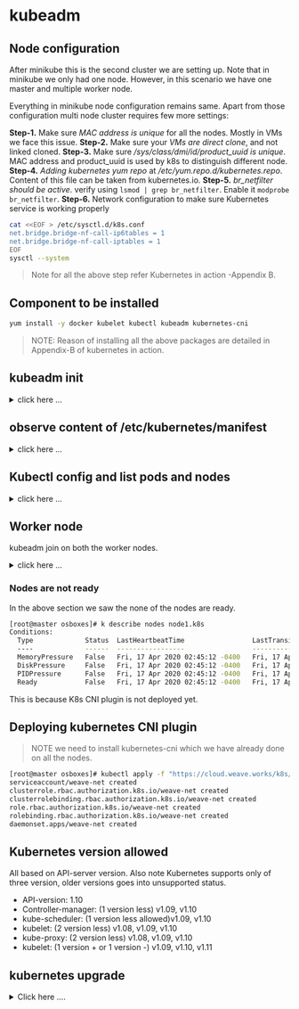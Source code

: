 # kubeadm

## Node configuration

After minikube this is the second cluster we are setting up. Note that in minikube we only had one node. However, in this scenario we have one master and multiple worker node.

Everything in minikube node configuration remains same. Apart from those configuration multi node cluster requires few more settings:

**Step-1.** Make sure *MAC address is unique* for all the nodes. Mostly in VMs we face this issue.
**Step-2.** Make sure your *VMs are direct clone*, and not linked cloned.
**Step-3.** Make sure */sys/class/dmi/id/product_uuid is unique*. MAC address and product_uuid is used by k8s to distinguish different node.
**Step-4.** *Adding kubernetes yum repo* at */etc/yum.repo.d/kubernetes.repo*. Content of this file can be taken from kubernetes.io.
**Step-5.** *br_netfilter should be active*. verify using `lsmod | grep br_netfilter`. Enable it `modprobe br_netfilter`.
**Step-6.** Network configuration to make sure Kubernetes service is working properly

```sh
cat <<EOF > /etc/sysctl.d/k8s.conf
net.bridge.bridge-nf-call-ip6tables = 1
net.bridge.bridge-nf-call-iptables = 1
EOF
sysctl --system
```

> Note for all the above step refer Kubernetes in action -Appendix B.

## Component to be installed

```sh
yum install -y docker kubelet kubectl kubeadm kubernetes-cni
```

> NOTE: Reason of installing all the above packages are detailed in Appendix-B of kubernetes in action.

## kubeadm init

<details>
<summary> click here ... </summary>

```sh
[root@master osboxes]# kubeadm init
W0416 19:09:20.897590    2619 configset.go:202] WARNING: kubeadm cannot validate component configs for API groups [kubelet.config.k8s.io kubeproxy.config.k8s.io]
[init] Using Kubernetes version: v1.18.2
[preflight] Running pre-flight checks
[preflight] Pulling images required for setting up a Kubernetes cluster
[preflight] This might take a minute or two, depending on the speed of your internet connection
[preflight] You can also perform this action in beforehand using 'kubeadm config images pull'
[kubelet-start] Writing kubelet environment file with flags to file "/var/lib/kubelet/kubeadm-flags.env"
[kubelet-start] Writing kubelet configuration to file "/var/lib/kubelet/config.yaml"
[kubelet-start] Starting the kubelet
[certs] Using certificateDir folder "/etc/kubernetes/pki"
[certs] Generating "ca" certificate and key
[certs] Generating "apiserver" certificate and key
[certs] apiserver serving cert is signed for DNS names [master.k8s kubernetes kubernetes.default kubernetes.default.svc kubernetes.default.svc.cluster.local] and IPs [10.96.0.1 192.168.1.158]
[certs] Generating "apiserver-kubelet-client" certificate and key
[certs] Generating "front-proxy-ca" certificate and key
[certs] Generating "front-proxy-client" certificate and key
[certs] Generating "etcd/ca" certificate and key
[certs] Generating "etcd/server" certificate and key
[certs] etcd/server serving cert is signed for DNS names [master.k8s localhost] and IPs [192.168.1.158 127.0.0.1 ::1]
[certs] Generating "etcd/peer" certificate and key
[certs] etcd/peer serving cert is signed for DNS names [master.k8s localhost] and IPs [192.168.1.158 127.0.0.1 ::1]
[certs] Generating "etcd/healthcheck-client" certificate and key
[certs] Generating "apiserver-etcd-client" certificate and key
[certs] Generating "sa" key and public key
[kubeconfig] Using kubeconfig folder "/etc/kubernetes"
[kubeconfig] Writing "admin.conf" kubeconfig file
[kubeconfig] Writing "kubelet.conf" kubeconfig file
[kubeconfig] Writing "controller-manager.conf" kubeconfig file
[kubeconfig] Writing "scheduler.conf" kubeconfig file
[control-plane] Using manifest folder "/etc/kubernetes/manifests"
[control-plane] Creating static Pod manifest for "kube-apiserver"
[control-plane] Creating static Pod manifest for "kube-controller-manager"
W0416 19:09:49.109601    2619 manifests.go:225] the default kube-apiserver authorization-mode is "Node,RBAC"; using "Node,RBAC"
[control-plane] Creating static Pod manifest for "kube-scheduler"
W0416 19:09:49.110441    2619 manifests.go:225] the default kube-apiserver authorization-mode is "Node,RBAC"; using "Node,RBAC"
[etcd] Creating static Pod manifest for local etcd in "/etc/kubernetes/manifests"
[wait-control-plane] Waiting for the kubelet to boot up the control plane as static Pods from directory "/etc/kubernetes/manifests". This can take up to 4m0s
[apiclient] All control plane components are healthy after 22.503256 seconds
[upload-config] Storing the configuration used in ConfigMap "kubeadm-config" in the "kube-system" Namespace
[kubelet] Creating a ConfigMap "kubelet-config-1.18" in namespace kube-system with the configuration for the kubelets in the cluster
[upload-certs] Skipping phase. Please see --upload-certs
[mark-control-plane] Marking the node master.k8s as control-plane by adding the label "node-role.kubernetes.io/master=''"
[mark-control-plane] Marking the node master.k8s as control-plane by adding the taints [node-role.kubernetes.io/master:NoSchedule]
[bootstrap-token] Using token: ugbltx.ukgawau0c5209b95
[bootstrap-token] Configuring bootstrap tokens, cluster-info ConfigMap, RBAC Roles
[bootstrap-token] configured RBAC rules to allow Node Bootstrap tokens to get nodes
[bootstrap-token] configured RBAC rules to allow Node Bootstrap tokens to post CSRs in order for nodes to get long term certificate credentials
[bootstrap-token] configured RBAC rules to allow the csrapprover controller automatically approve CSRs from a Node Bootstrap Token
[bootstrap-token] configured RBAC rules to allow certificate rotation for all node client certificates in the cluster
[bootstrap-token] Creating the "cluster-info" ConfigMap in the "kube-public" namespace
[kubelet-finalize] Updating "/etc/kubernetes/kubelet.conf" to point to a rotatable kubelet client certificate and key
[addons] Applied essential addon: CoreDNS
[addons] Applied essential addon: kube-proxy

Your Kubernetes control-plane has initialized successfully!

To start using your cluster, you need to run the following as a regular user:

  mkdir -p $HOME/.kube
  sudo cp -i /etc/kubernetes/admin.conf $HOME/.kube/config
  sudo chown $(id -u):$(id -g) $HOME/.kube/config

You should now deploy a pod network to the cluster.
Run "kubectl apply -f [podnetwork].yaml" with one of the options listed at:
  https://kubernetes.io/docs/concepts/cluster-administration/addons/

Then you can join any number of worker nodes by running the following on each as root:

kubeadm join 192.168.1.158:6443 --token ugbltx.ukgawau0c5209b95 \
    --discovery-token-ca-cert-hash sha256:6951e7437c5bac9828d1b771057795d172778cc7eb6bab44c29463e48c8a601f
```

</details>

## observe content of /etc/kubernetes/manifest

<details>
<summary> click here ... </summary>
**Before** kubeadm init

```sh
[root@master osboxes]# ll -ats /etc/kubernetes/manifests/
total 0
```

**After** kubeadm init

```sh
[root@master osboxes]# ll -ats /etc/kubernetes/manifests/
total 24
4 drwxr-xr-x. 2 root root 4096 Apr 16 19:09 .
4 -rw-------. 1 root root 1858 Apr 16 19:09 etcd.yaml
4 -rw-------. 1 root root 2420 Apr 16 19:09 kube-controller-manager.yaml
4 -rw-------. 1 root root 1120 Apr 16 19:09 kube-scheduler.yaml
4 -rw-------. 1 root root 2709 Apr 16 19:09 kube-apiserver.yaml
4 drwxr-xr-x. 4 root root 4096 Apr 16 19:09 ..
```

</details>

## Kubectl config and list pods and nodes

<details>
<summary> click here ... </summary>

```sh
[root@master osboxes]# echo "export KUBECONFIG=/etc/kubernetes/admin.conf" >> ~/.bashrc
[root@master osboxes]# echo "alias k='kubectl'" >> ~/.bashrc
[root@master osboxes]# source ~/.bashrc
[root@master osboxes]# k get pods --all-namespaces
NAMESPACE     NAME                                 READY   STATUS    RESTARTS   AGE
kube-system   coredns-66bff467f8-5vmqm             0/1     Pending   0          7h
kube-system   coredns-66bff467f8-9nvns             0/1     Pending   0          7h
kube-system   etcd-master.k8s                      1/1     Running   1          7h
kube-system   kube-apiserver-master.k8s            1/1     Running   1          7h
kube-system   kube-controller-manager-master.k8s   1/1     Running   1          7h
kube-system   kube-proxy-rw2zp                     1/1     Running   1          7h
kube-system   kube-scheduler-master.k8s            1/1     Running   1          7h
[root@master osboxes]# k get nodes
NAME         STATUS     ROLES    AGE    VERSION
master.k8s   NotReady   master   7h3m   v1.18.1
```

</details>

## Worker node

kubeadm join on both the worker nodes.

<details>
<summary> click here ... </summary>

```sh
[root@node1 osboxes]# kubeadm join 192.168.1.158:6443 --token ugbltx.ukgawau0c5209b95 \
>     --discovery-token-ca-cert-hash sha256:6951e7437c5bac9828d1b771057795d172778cc7eb6bab44c29463e48c8a601f
W0417 02:24:27.289064   12074 join.go:346] [preflight] WARNING: JoinControlPane.controlPlane settings will be ignored when control-plane flag is not set.
[preflight] Running pre-flight checks
[preflight] Reading configuration from the cluster...
[preflight] FYI: You can look at this config file with 'kubectl -n kube-system get cm kubeadm-config -oyaml'
[kubelet-start] Downloading configuration for the kubelet from the "kubelet-config-1.18" ConfigMap in the kube-system namespace
[kubelet-start] Writing kubelet configuration to file "/var/lib/kubelet/config.yaml"
[kubelet-start] Writing kubelet environment file with flags to file "/var/lib/kubelet/kubeadm-flags.env"
[kubelet-start] Starting the kubelet
[kubelet-start] Waiting for the kubelet to perform the TLS Bootstrap...

This node has joined the cluster:
* Certificate signing request was sent to apiserver and a response was received.
* The Kubelet was informed of the new secure connection details.

Run 'kubectl get nodes' on the control-plane to see this node join the cluster.
[root@node2 osboxes]# kubeadm join 192.168.1.158:6443 --token ugbltx.ukgawau0c5209b95 \
>     --discovery-token-ca-cert-hash sha256:6951e7437c5bac9828d1b771057795d172778cc7eb6bab44c29463e48c8a601f
W0417 02:25:57.972958   12165 join.go:346] [preflight] WARNING: JoinControlPane.controlPlane settings will be ignored when control-plane flag is not set.
[preflight] Running pre-flight checks
[preflight] Reading configuration from the cluster...
[preflight] FYI: You can look at this config file with 'kubectl -n kube-system get cm kubeadm-config -oyaml'
[kubelet-start] Downloading configuration for the kubelet from the "kubelet-config-1.18" ConfigMap in the kube-system namespace
[kubelet-start] Writing kubelet configuration to file "/var/lib/kubelet/config.yaml"
[kubelet-start] Writing kubelet environment file with flags to file "/var/lib/kubelet/kubeadm-flags.env"
[kubelet-start] Starting the kubelet
[kubelet-start] Waiting for the kubelet to perform the TLS Bootstrap...

This node has joined the cluster:
* Certificate signing request was sent to apiserver and a response was received.
* The Kubelet was informed of the new secure connection details.

Run 'kubectl get nodes' on the control-plane to see this node join the cluster.
[root@master osboxes]# k get nodes
NAME         STATUS     ROLES    AGE     VERSION
master.k8s   NotReady   master   7h17m   v1.18.1
node1.k8s    NotReady   <none>   3m22s   v1.18.1
node2.k8s    NotReady   <none>   118s    v1.18.1
```

</details>

### Nodes are not ready

In the above section we saw the none of the nodes are ready.

```sh
[root@master osboxes]# k describe nodes node1.k8s 
Conditions:
  Type             Status  LastHeartbeatTime                 LastTransitionTime                Reason                       Message
  ----             ------  -----------------                 ------------------                ------                       -------
  MemoryPressure   False   Fri, 17 Apr 2020 02:45:12 -0400   Fri, 17 Apr 2020 02:24:41 -0400   KubeletHasSufficientMemory   kubelet has sufficient memory available
  DiskPressure     False   Fri, 17 Apr 2020 02:45:12 -0400   Fri, 17 Apr 2020 02:24:41 -0400   KubeletHasNoDiskPressure     kubelet has no disk pressure
  PIDPressure      False   Fri, 17 Apr 2020 02:45:12 -0400   Fri, 17 Apr 2020 02:24:41 -0400   KubeletHasSufficientPID      kubelet has sufficient PID available
  Ready            False   Fri, 17 Apr 2020 02:45:12 -0400   Fri, 17 Apr 2020 02:24:41 -0400   KubeletNotReady              runtime network not ready: NetworkReady=false reason:NetworkPluginNotReady message:docker: network plugin is not ready: cni config uninitialized
```

This is because K8s CNI plugin is not deployed yet.

## Deploying kubernetes CNI plugin

> NOTE we need to install kubernetes-cni which we have already done on all the nodes.

```sh
[root@master osboxes]# kubectl apply -f "https://cloud.weave.works/k8s/net?k8s-version=$(kubectl version | base64 | tr -d '\n')"
serviceaccount/weave-net created
clusterrole.rbac.authorization.k8s.io/weave-net created
clusterrolebinding.rbac.authorization.k8s.io/weave-net created
role.rbac.authorization.k8s.io/weave-net created
rolebinding.rbac.authorization.k8s.io/weave-net created
daemonset.apps/weave-net created
```

## Kubernetes version allowed

All based on API-server version. Also note Kubernetes supports only of three version, older versions goes into unsupported status.

- API-version: 1.10
- Controller-manager: (1 version less) v1.09, v1.10
- kube-scheduler: (1 version less allowed)v1.09, v1.10
- kubelet: (2 version less) v1.08, v1.09, v1.10
- kube-proxy: (2 version less) v1.08, v1.09, v1.10
- kubelet: (1 version + or 1 version -) v1.09, v1.10, v1.11

## kubernetes upgrade

<details>
<summary>Click here ....</summary>

```sh
## On the master node
# Step-1: Upgrade kubeadm tool itself
apt update
apt-cache madison kubeadm
apt-get upgrade kubeadm=1.12.0-00
# Step-2: validate the current status of the cluster, and look for upgrade option
kubeadm upgrade plan
# Step-3: upgrade the cluster - API-server
kubeadm upgrade apply
# Step-4: drain master node
k drain controlplane
# Step-5: upgrade kubelet on master node only
apt-get upgrade kubelet=1.20.0-00
# Step-6: restart the kubelet service
systemctl daemon-reload
systemctl restart kubelet
# Step-7: make the master schedulable
k uncordon controlplane

## For each worker nodes
# Step-1: make a worker node ready for upgrade
k drain node-1 # (from master)
# Step-2: upgrade kubeadm and kubelet on the worker node
apt-get upgrade kubeadm=1.12.0-00 # (from the node)
apt-get upgrade kubelet=1.20.0-00 # (from the node)
# Step-3: upgrade the kubelet
kubeadm upgrade node config --kubelet-version v1.12.0 # (from the node)
# Step-4: restart the kubelet service
systemctl daemon-reload
systemctl restart kubelet # (from the node)
# Step-5: make the node schedulable
k uncordon node # (from the master)
```

</details>
